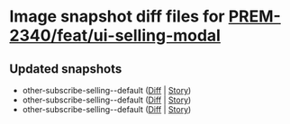 # Image snapshot diff files for [PREM-2340/feat/ui-selling-modal](git@github.com:brightsitesconsulting/independent-web/pull/8761)

## Updated snapshots
- other-subscribe-selling--default ([Diff](./other-subscribe-selling--default-768x1024-diff.png) | [Story](https://raw.githack.com/Independent-Digital-News-and-Media-Ltd/indy-branch-review/PR-8761-sb/index.html?path=/story/other-subscribe-selling--default))
- other-subscribe-selling--default ([Diff](./other-subscribe-selling--default-1600x900-diff.png) | [Story](https://raw.githack.com/Independent-Digital-News-and-Media-Ltd/indy-branch-review/PR-8761-sb/index.html?path=/story/other-subscribe-selling--default))
- other-subscribe-selling--default ([Diff](./other-subscribe-selling--default-1024x768-diff.png) | [Story](https://raw.githack.com/Independent-Digital-News-and-Media-Ltd/indy-branch-review/PR-8761-sb/index.html?path=/story/other-subscribe-selling--default))

